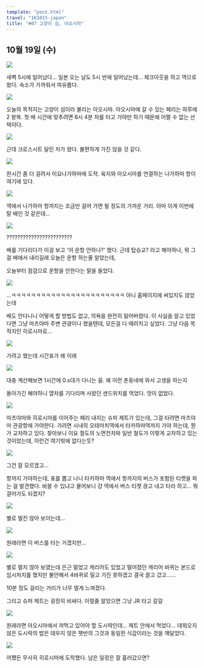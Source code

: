 ```yaml
---
template: "post.html"
travel: "161015-japan"
title: "#07 고양이 섬, 아오시마"
---
```


## 10월 19일 (수)

![](/161015-japan/07_01.jpg)

새벽 5시에 일어났다... 일본 오는 날도 5시 반에 일어났는데...
체크아웃을 하고 역으로 왔다. 숙소가 가까워서 여유롭다.

![](/161015-japan/07_02.jpg)

오늘의 목적지는 고양이 섬이라 불리는 아오시마.
아오시마에 갈 수 있는 페리는 하루에 2 왕복.
첫 배 시간에 맞추려면 6시 4분 차를 타고 가야만 하기 때문에 어쩔 수 없는 선택이다.

![](/161015-japan/07_03.jpg)

근데 크로스시트 달린 차가 왔다. 불편하게 가진 않을 것 같다.

![](/161015-japan/07_04.jpg)

한시간 좀 더 걸려서 이요나가하마에 도착.
육지와 아오시마를 연결하는 나가하마 항이 여기에 있다.

![](/161015-japan/07_05.jpg)

역에서 나가하마 항까지는 조금만 걸어 가면 될 정도의 가까운 거리.
아마 이게 이번에 탈 배인 것 같은데...

![](/161015-japan/07_06.jpg)

????????????????????????

배를 기다리다가 이걸 보고 '어 운항 안하나?' 했다.
근데 탑승교? 라고 해야하나, 뭐 그걸 배에서 내리길래 오늘은 운항 하는줄 알았는데,

오늘부터 점검으로 운항을 안한다는 말을 들었다.

![](/161015-japan/07_07.jpg)

...ㅋㅋㅋㅋㅋㅋㅋㅋㅋㅋㅋㅋㅋㅋㅋㅋㅋㅋㅋㅋㅋㅋㅋ
아니 홈페이지에 써있지도 않았는데

배도 안다니니 어떻게 할 방법도 없고, 의욕을 완전히 잃어버렸다.
이 사실을 알고 있었다면 그냥 마츠야마 주변 관광이나 했을텐데, 모든걸 다 때려치고 싶었다.
그냥 다음 목적지인 히로시마로...

![](/161015-japan/07_08.jpg)

가려고 했는데 시간표가 왜 이래

![](/161015-japan/07_09.jpg)

대충 계산해보면 1시간에 0.x대가 다니는 꼴.
왜 이런 촌동네에 와서 고생을 하는지

돌아가긴 해야하니 열차를 기다리며 사왔던 샌드위치를 먹었다.
맛이 없었다.

![](/161015-japan/07_10.jpg)

마츠야마와 히로시마를 이어주는 페리 내지는 슈퍼 제트가 있는데, 그걸 타려면 마츠야마 관광항에 가야한다.
가려면 시내의 오테마치역에서 타카하마역까지 가야 하는데, 뭔가 교차하고 있다.
찾아보니 이요 철도의 노면전차와 일반 철도가 이렇게 교차하고 있는 것이었는데, 이런건 여기밖에 없다는듯?

![](/161015-japan/07_11.jpg)

그건 잘 모르겠고...

항까지 가야하는데, 표를 뽑고 나니 타카하마 역에서 항까지의 버스가 포함된 티켓을 파는 걸 발견했다.
바꿀 수 있냐고 물어보니 걍 역에서 버스 티켓 끊고 내고 타라 하고... 뭐 걸어가도 되겠지?

![](/161015-japan/07_12.jpg)

별로 멀진 않아 보이는데...

![](/161015-japan/07_13.jpg)

원래라면 이 버스를 타는 거겠지만...

![](/161015-japan/07_14.jpg)

별로 멀지 않아 보였는데 은근 멀었고 캐리어도 있었고 떨어졌던 캐리어 바퀴는 본드로 임시처치를 했지만 불안해서 4바퀴로 밀고 가진 못하겠고 결국 끌고 갔고......

10분 정도 걸리는 거리가 너무 멀게 느껴졌다.

그리고 슈퍼 제트는 굉장히 비싸다.
이럴줄 알았으면 그냥 JR 타고 갈걸

![](/161015-japan/07_15.jpg)

원래라면 아오시마에서 까먹고 있어야 할 도시락인데... 제트 안에서 먹었다...
데워오지 않은 도시락의 밥은 데우지 않은 햇반의 그것과 동일한 식감이라는 것을 깨달았다.

![](/161015-japan/07_16.jpg)

어쨌든 무사히 히로시마에 도착했다.
남은 일정은 잘 흘러갔으면?

